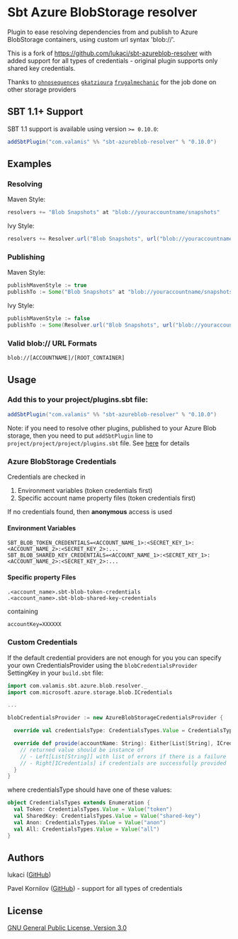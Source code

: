 # Sbt Azure BlobStorage resolver

Plugin to ease resolving dependencies from and publish to Azure BlobStorage containers, using custom url syntax 'blob://'.

This is a fork of https://github.com/lukaci/sbt-azureblob-resolver with added support for all types of 
credentials - original plugin supports only shared key credentials.

Thanks to [`ohnosequences`](https://github.com/ohnosequences/sbt-s3-resolver) [`gkatzioura`](https://github.com/gkatzioura/CloudStorageMaven) [`frugalmechanic`](https://github.com/frugalmechanic/fm-sbt-s3-resolver) for the job done on other storage providers

## SBT 1.1+ Support

SBT 1.1 support is available using version `>= 0.10.0`:

```scala
addSbtPlugin("com.valamis" %% "sbt-azureblob-resolver" % "0.10.0")
```

## Examples

### Resolving

Maven Style:

```scala
resolvers += "Blob Snapshots" at "blob://youraccountname/snapshots"
```

Ivy Style:

```scala
resolvers += Resolver.url("Blob Snapshots", url("blob://youraccountname/snapshots"))(Resolver.ivyStylePatterns)
```

### Publishing

Maven Style:

```scala
publishMavenStyle := true
publishTo := Some("Blob Snapshots" at "blob://youraccountname/snapshots")
```

Ivy Style:

```scala
publishMavenStyle := false
publishTo := Some(Resolver.url("Blob Snapshots", url("blob://youraccountname/snapshots"))(Resolver.ivyStylePatterns))
```

### Valid blob:// URL Formats

    blob://[ACCOUNTNAME]/[ROOT_CONTAINER]

## Usage

### Add this to your project/plugins.sbt file:

```scala
addSbtPlugin("com.valamis" %% "sbt-azureblob-resolver" % "0.10.0")
```

Note: if you need to resolve other plugins, published to your Azure Blob storage, then you need to put `addSbtPlugin` 
line to `project/project/project/plugins.sbt` file. 
See [here](https://www.scala-sbt.org/1.x/docs/Organizing-Build.html#sbt+is+recursive) for details

### Azure BlobStorage Credentials

Credentials are checked in 
 1. Environment variables (token credentials first)
 2. Specific account name property files (token credentials first)
 
If no credentials found, then **anonymous** access is used 


#### Environment Variables

    SBT_BLOB_TOKEN_CREDENTIALS=<ACCOUNT_NAME_1>:<SECRET_KEY_1>:<ACCOUNT_NAME_2>:<SECRET_KEY_2>:...
    SBT_BLOB_SHARED_KEY_CREDENTIALS=<ACCOUNT_NAME_1>:<SECRET_KEY_1>:<ACCOUNT_NAME_2>:<SECRET_KEY_2>:...
    
#### Specific property Files

```shell
.<account_name>.sbt-blob-token-credentials
.<account_name>.sbt-blob-shared-key-credentials
```

containing

```shell
accountKey=XXXXXX
```

### Custom Credentials

If the default credential providers are not enough for you you can specify your own CredentialsProvider using the `blobCredentialsProvider` SettingKey in your `build.sbt` file:

```scala
import com.valamis.sbt.azure.blob.resolver._
import com.microsoft.azure.storage.blob.ICredentials

...

blobCredentialsProvider := new AzureBlobStorageCredentialsProvider {

  override val credentialsType: CredentialsTypes.Value = CredentialsTypes.Token

  override def provide(accountName: String): Either[List[String], ICredentials] = {
    // returned value should be instance of
    // - Left[List[String]] with list of errors if there is a failure
    // - Right[ICredentials] if credentials are successfully provided
  }
}
```
where credentialsType should have one of these values:
```scala
object CredentialsTypes extends Enumeration {
  val Token: CredentialsTypes.Value = Value("token")
  val SharedKey: CredentialsTypes.Value = Value("shared-key")
  val Anon: CredentialsTypes.Value = Value("anon")
  val All: CredentialsTypes.Value = Value("all")
}
```

## Authors

lukaci (<a href="https://github.com/lukaci" rel="author">GitHub</a>)

Pavel Kornilov (<a href="https://github.com/pavel-kornilov" rel="author">GitHub</a>) - support for all types of credentials 

## License

[GNU General Public License, Version 3.0](https://www.gnu.org/licenses/gpl.txt)